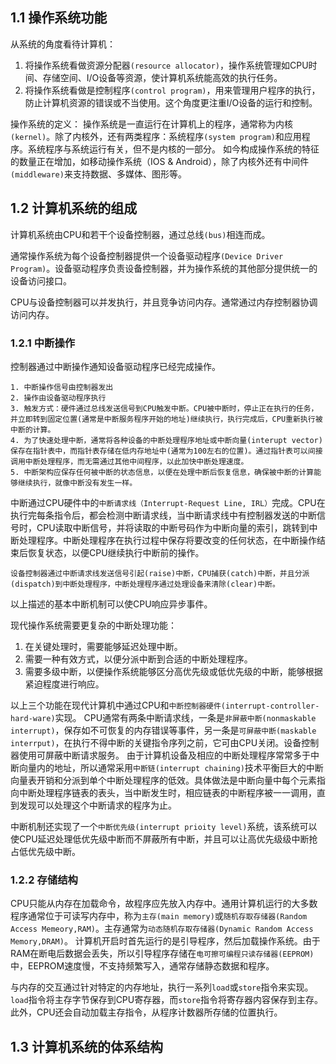 ## 1.1 操作系统功能
从系统的角度看待计算机：
1. 将操作系统看做资源分配器`(resource allocator)`，操作系统管理如CPU时间、存储空间、I/O设备等资源，使计算机系统能高效的执行任务。
2. 将操作系统看做是控制程序`(control program)`，用来管理用户程序的执行，防止计算机资源的错误或不当使用。这个角度更注重I/O设备的运行和控制。     

操作系统的定义：
操作系统是一直运行在计算机上的程序，通常称为内核`(kernel)`。除了内核外，还有两类程序：系统程序`(system program)`和应用程序。系统程序与系统运行有关，但不是内核的一部分。
如今构成操作系统的特征的数量正在增加，如移动操作系统（IOS & Android），除了内核外还有中间件`(middleware)`来支持数据、多媒体、图形等。
## 1.2 计算机系统的组成
计算机系统由CPU和若干个设备控制器，通过总线`(bus)`相连而成。    

通常操作系统为每个设备控制器提供一个设备驱动程序`(Device Driver Program)`。设备驱动程序负责设备控制器，并为操作系统的其他部分提供统一的设备访问接口。     

CPU与设备控制器可以并发执行，并且竞争访问内存。通常通过内存控制器协调访问内存。
### 1.2.1 中断操作
控制器通过中断操作通知设备驱动程序已经完成操作。
```
1. 中断操作信号由控制器发出
2. 操作由设备驱动程序执行
3. 触发方式：硬件通过总线发送信号到CPU触发中断。CPU被中断时，停止正在执行的任务，并立即转到固定位置(通常是中断服务程序开始的地址)继续执行，执行完成后，CPU重新执行被中断的计算。
4. 为了快速处理中断，通常将各种设备的中断处理程序地址或中断向量(interupt vector)保存在指针表中，而指针表存储在低内存地址中(通常为100左右的位置)。通过指针表可以间接调用中断处理程序，而无需通过其他中间程序，以此加快中断处理速度。
5. 中断架构应保存任何被中断的状态信息，以便在处理中断后恢复信息，确保被中断的计算能够继续执行，就像中断没有发生一样。
```
    
中断通过CPU硬件中的`中断请求线（Interrupt-Request Line, IRL）`完成。CPU在执行完每条指令后，都会检测中断请求线，当中断请求线中有控制器发送的中断信号时，CPU读取中断信号，并将读取的中断号码作为中断向量的索引，跳转到中断处理程序。中断处理程序在执行过程中保存将要改变的任何状态，在中断操作结束后恢复状态，以便CPU继续执行中断前的操作。
```
设备控制器通过中断请求线发送信号引起(raise)中断，CPU捕获(catch)中断，并且分派(dispatch)到中断处理程序，中断处理程序通过处理设备来清除(clear)中断。
```
以上描述的基本中断机制可以使CPU响应异步事件。
    
现代操作系统需要更复杂的中断处理功能：
1. 在关键处理时，需要能够延迟处理中断。
2. 需要一种有效方式，以便分派中断到合适的中断处理程序。
3. 需要多级中断，以便操作系统能够区分高优先级或低优先级的中断，能够根据紧迫程度进行响应。
     
以上三个功能在现代计算机中通过CPU和`中断控制器硬件(interrupt-controller-hard-ware)`实现。
CPU通常有两条中断请求线，一条是`非屏蔽中断(nonmaskable interrupt)`，保存如不可恢复的内存错误等事件，另一条是`可屏蔽中断(maskable interrput)`，在执行不得中断的关键指令序列之前，它可由CPU关闭。设备控制器使用可屏蔽中断请求服务。
由于计算机设备及相应的中断处理程序常常多于中断向量内的地址，所以通常采用`中断链(interrupt chaining)`技术平衡巨大的中断向量表开销和分派到单个中断处理程序的低效。具体做法是中断向量中每个元素指向中断处理程序链表的表头，当中断发生时，相应链表的中断程序被一一调用，直到发现可以处理这个中断请求的程序为止。    

中断机制还实现了一个`中断优先级(interrupt prioity level)`系统，该系统可以使CPU延迟处理低优先级中断而不屏蔽所有中断，并且可以让高优先级级中断抢占低优先级中断。

### 1.2.2 存储结构

CPU只能从内存在加载命令，故程序应先放入内存中。通用计算机运行的大多数程序通常位于可读写内存中，称为`主存(main memory)`或`随机存取存储器(Random Access Memeory,RAM)`。主存通常为`动态随机存取存储器(Dynamic Random Access Memory,DRAM)`。
计算机开启时首先运行的是引导程序，然后加载操作系统。由于RAM在断电后数据会丢失，所以引导程序存储在`电可擦可编程只读存储器(EEPROM)`中，EEPROM速度慢，不支持频繁写入，通常存储静态数据和程序。

与内存的交互通过针对特定的内存地址，执行一系列`load`或`store`指令来实现。`load`指令将主存字节保存到CPU寄存器，而`store`指令将寄存器内容保存到主存。此外，CPU还会自动加载主存指令，从程序计数器所存储的位置执行。
## 1.3 计算机系统的体系结构
